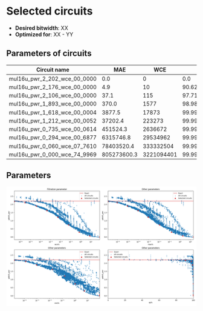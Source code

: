 
Selected circuits
===================
 - **Desired bitwidth**: XX
 - **Optimized for**: XX - YY


Parameters of circuits
----------------------------

| Circuit name | MAE | WCE | EP | MRE | Download |
| --- |  --- | --- | --- | --- | --- | 
| mul16u_pwr_2_202_wce_00_0000 | 0.0 | 0 | 0.0 | 0.0 |  [Verilog](mul16u_pwr_2_202_wce_00_0000.v) [C](mul16u_pwr_2_202_wce_00_0000.c) |
| mul16u_pwr_2_176_wce_00_0000 | 4.9 | 10 | 90.625 | 1.54934e-05 |  [Verilog](mul16u_pwr_2_176_wce_00_0000.v) [C](mul16u_pwr_2_176_wce_00_0000.c) |
| mul16u_pwr_2_106_wce_00_0000 | 37.1 | 115 | 97.7172851562 | 0.0001256618 |  [Verilog](mul16u_pwr_2_106_wce_00_0000.v) [C](mul16u_pwr_2_106_wce_00_0000.c) |
| mul16u_pwr_1_893_wce_00_0000 | 370.0 | 1577 | 98.9883422852 | 0.00090615 |  [Verilog](mul16u_pwr_1_893_wce_00_0000.v) [C](mul16u_pwr_1_893_wce_00_0000.c) |
| mul16u_pwr_1_618_wce_00_0004 | 3877.5 | 17873 | 99.9961674213 | 0.0158626914 |  [Verilog](mul16u_pwr_1_618_wce_00_0004.v) [C](mul16u_pwr_1_618_wce_00_0004.c) |
| mul16u_pwr_1_212_wce_00_0052 | 37202.4 | 223273 | 99.9986048788 | 0.1513285167 |  [Verilog](mul16u_pwr_1_212_wce_00_0052.v) [C](mul16u_pwr_1_212_wce_00_0052.c) |
| mul16u_pwr_0_735_wce_00_0614 | 451524.3 | 2636672 | 99.9993646285 | 1.0362698667 |  [Verilog](mul16u_pwr_0_735_wce_00_0614.v) [C](mul16u_pwr_0_735_wce_00_0614.c) |
| mul16u_pwr_0_294_wce_00_6877 | 6315746.8 | 29534962 | 99.9997401377 | 5.4728813234 |  [Verilog](mul16u_pwr_0_294_wce_00_6877.v) [C](mul16u_pwr_0_294_wce_00_6877.c) |
| mul16u_pwr_0_060_wce_07_7610 | 78403520.4 | 333332504 | 99.9999261461 | 90.6169355909 |  [Verilog](mul16u_pwr_0_060_wce_07_7610.v) [C](mul16u_pwr_0_060_wce_07_7610.c) |
| mul16u_pwr_0_000_wce_74_9969 | 805273600.3 | 3221094401 | 99.9969482422 | 87.9880436608 |  [Verilog](mul16u_pwr_0_000_wce_74_9969.v) [C](mul16u_pwr_0_000_wce_74_9969.c) |

Parameters
--------------
![Parameters figure](fig.png)
         